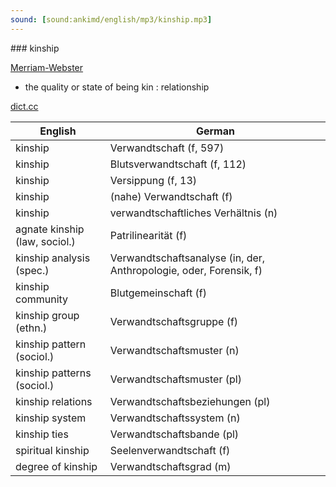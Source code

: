 ```yaml
---
sound: [sound:ankimd/english/mp3/kinship.mp3]
---
```


\### kinship

[Merriam-Webster](https://www.merriam-webster.com/dictionary/kinship)

- the quality or state of being kin : relationship

[dict.cc](https://www.dict.cc/kinship)

| English        | German       |
| -------------- | ------------ |
| kinship | Verwandtschaft (f, 597) |
| kinship | Blutsverwandtschaft (f, 112) |
| kinship | Versippung (f, 13) |
| kinship | (nahe) Verwandtschaft (f) |
| kinship | verwandtschaftliches Verhältnis (n) |
| agnate kinship (law, sociol.) | Patrilinearität (f) |
| kinship analysis (spec.) | Verwandtschaftsanalyse (in, der, Anthropologie, oder, Forensik, f) |
| kinship community | Blutgemeinschaft (f) |
| kinship group (ethn.) | Verwandtschaftsgruppe (f) |
| kinship pattern (sociol.) | Verwandtschaftsmuster (n) |
| kinship patterns (sociol.) | Verwandtschaftsmuster (pl) |
| kinship relations | Verwandtschaftsbeziehungen (pl) |
| kinship system | Verwandtschaftssystem (n) |
| kinship ties | Verwandtschaftsbande (pl) |
| spiritual kinship | Seelenverwandtschaft (f) |
| degree of kinship | Verwandtschaftsgrad (m) |
